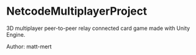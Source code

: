 # NetcodeMultiplayerProject
3D multiplayer peer-to-peer relay connected card game made with Unity Engine.


Author: matt-mert
